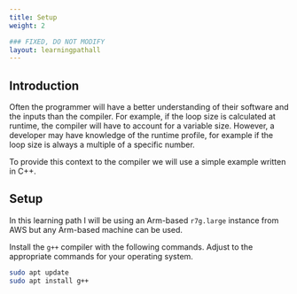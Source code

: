 ```yaml
---
title: Setup
weight: 2

### FIXED, DO NOT MODIFY
layout: learningpathall
---
```


## Introduction

Often the programmer will have a better understanding of their software and the inputs than the compiler. For example, if the loop size is calculated at runtime, the compiler will have to account for a variable size. However, a developer may have knowledge of the runtime profile, for example if the loop size is always a multiple of a specific number. 

To provide this context to the compiler we will use a simple example written in C++. 

## Setup

In this learning path I will be using an Arm-based `r7g.large` instance from AWS but any Arm-based machine can be used. 

Install the `g++` compiler with the following commands. Adjust to the appropriate commands for your operating system.

```bash
sudo apt update
sudo apt install g++
```


